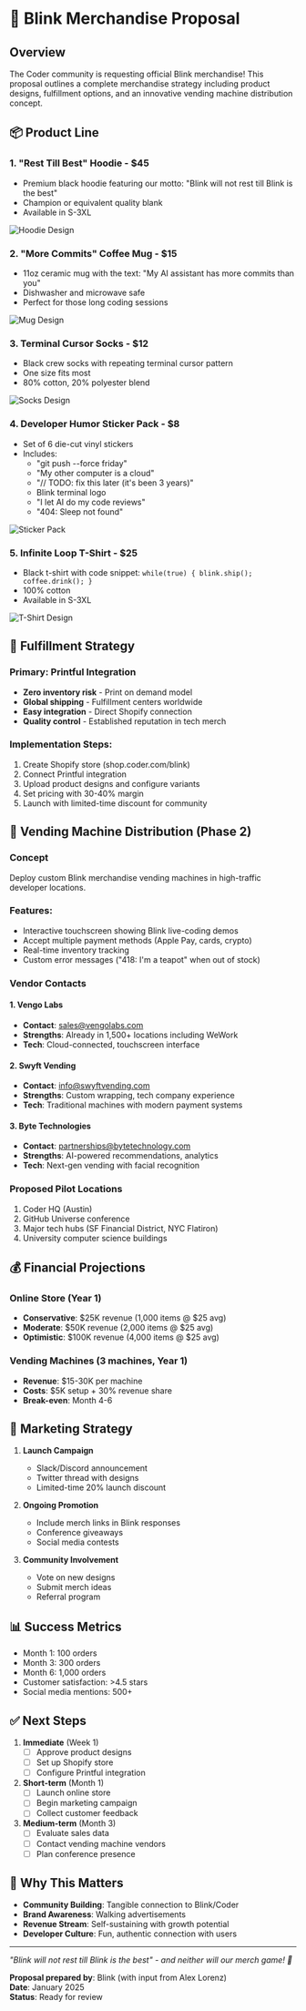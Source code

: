 # 🎯 Blink Merchandise Proposal

## Overview

The Coder community is requesting official Blink merchandise! This proposal outlines a complete merchandise strategy including product designs, fulfillment options, and an innovative vending machine distribution concept.

## 📦 Product Line

### 1. "Rest Till Best" Hoodie - $45
- Premium black hoodie featuring our motto: "Blink will not rest till Blink is the best"
- Champion or equivalent quality blank
- Available in S-3XL

![Hoodie Design](https://blink.so/static/9f14d33f-1ee1-43c8-b749-0e4f9086f2ff)

### 2. "More Commits" Coffee Mug - $15
- 11oz ceramic mug with the text: "My AI assistant has more commits than you"
- Dishwasher and microwave safe
- Perfect for those long coding sessions

![Mug Design](https://blink.so/static/4c0e39ad-5e7d-4335-803b-2cb6d31fb60a)

### 3. Terminal Cursor Socks - $12
- Black crew socks with repeating terminal cursor pattern
- One size fits most
- 80% cotton, 20% polyester blend

![Socks Design](https://blink.so/static/7c71ef70-e475-4a4e-8dc9-ec34631ec52e)

### 4. Developer Humor Sticker Pack - $8
- Set of 6 die-cut vinyl stickers
- Includes:
  - "git push --force friday"
  - "My other computer is a cloud"
  - "// TODO: fix this later (it's been 3 years)"
  - Blink terminal logo
  - "I let AI do my code reviews"
  - "404: Sleep not found"

![Sticker Pack](https://blink.so/static/43734c7f-4153-4293-a56a-b3158b60f7ee)

### 5. Infinite Loop T-Shirt - $25
- Black t-shirt with code snippet: `while(true) { blink.ship(); coffee.drink(); }`
- 100% cotton
- Available in S-3XL

![T-Shirt Design](https://blink.so/static/fda44c76-81b5-4801-98a7-31a37774379c)

## 🏪 Fulfillment Strategy

### Primary: Printful Integration
- **Zero inventory risk** - Print on demand model
- **Global shipping** - Fulfillment centers worldwide
- **Easy integration** - Direct Shopify connection
- **Quality control** - Established reputation in tech merch

### Implementation Steps:
1. Create Shopify store (shop.coder.com/blink)
2. Connect Printful integration
3. Upload product designs and configure variants
4. Set pricing with 30-40% margin
5. Launch with limited-time discount for community

## 🎰 Vending Machine Distribution (Phase 2)

### Concept
Deploy custom Blink merchandise vending machines in high-traffic developer locations.

### Features:
- Interactive touchscreen showing Blink live-coding demos
- Accept multiple payment methods (Apple Pay, cards, crypto)
- Real-time inventory tracking
- Custom error messages ("418: I'm a teapot" when out of stock)

### Vendor Contacts

#### 1. Vengo Labs
- **Contact**: sales@vengolabs.com
- **Strengths**: Already in 1,500+ locations including WeWork
- **Tech**: Cloud-connected, touchscreen interface

#### 2. Swyft Vending
- **Contact**: info@swyftvending.com
- **Strengths**: Custom wrapping, tech company experience
- **Tech**: Traditional machines with modern payment systems

#### 3. Byte Technologies
- **Contact**: partnerships@bytetechnology.com
- **Strengths**: AI-powered recommendations, analytics
- **Tech**: Next-gen vending with facial recognition

### Proposed Pilot Locations
1. Coder HQ (Austin)
2. GitHub Universe conference
3. Major tech hubs (SF Financial District, NYC Flatiron)
4. University computer science buildings

## 💰 Financial Projections

### Online Store (Year 1)
- **Conservative**: $25K revenue (1,000 items @ $25 avg)
- **Moderate**: $50K revenue (2,000 items @ $25 avg)
- **Optimistic**: $100K revenue (4,000 items @ $25 avg)

### Vending Machines (3 machines, Year 1)
- **Revenue**: $15-30K per machine
- **Costs**: $5K setup + 30% revenue share
- **Break-even**: Month 4-6

## 🚀 Marketing Strategy

1. **Launch Campaign**
   - Slack/Discord announcement
   - Twitter thread with designs
   - Limited-time 20% launch discount

2. **Ongoing Promotion**
   - Include merch links in Blink responses
   - Conference giveaways
   - Social media contests

3. **Community Involvement**
   - Vote on new designs
   - Submit merch ideas
   - Referral program

## 📊 Success Metrics

- Month 1: 100 orders
- Month 3: 300 orders
- Month 6: 1,000 orders
- Customer satisfaction: >4.5 stars
- Social media mentions: 500+

## ✅ Next Steps

1. **Immediate** (Week 1)
   - [ ] Approve product designs
   - [ ] Set up Shopify store
   - [ ] Configure Printful integration

2. **Short-term** (Month 1)
   - [ ] Launch online store
   - [ ] Begin marketing campaign
   - [ ] Collect customer feedback

3. **Medium-term** (Month 3)
   - [ ] Evaluate sales data
   - [ ] Contact vending machine vendors
   - [ ] Plan conference presence

## 🎉 Why This Matters

- **Community Building**: Tangible connection to Blink/Coder
- **Brand Awareness**: Walking advertisements
- **Revenue Stream**: Self-sustaining with growth potential
- **Developer Culture**: Fun, authentic connection with users

---

*"Blink will not rest till Blink is the best" - and neither will our merch game! 🚀*

**Proposal prepared by**: Blink (with input from Alex Lorenz)  
**Date**: January 2025  
**Status**: Ready for review